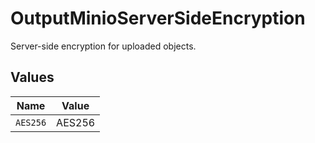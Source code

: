 # OutputMinioServerSideEncryption

Server-side encryption for uploaded objects.


## Values

| Name     | Value    |
| -------- | -------- |
| `AES256` | AES256   |